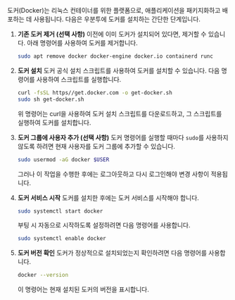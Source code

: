 도커(Docker)는 리눅스 컨테이너를 위한 플랫폼으로, 애플리케이션을 패키지화하고 배포하는 데 사용됩니다. 다음은 우분투에 도커를 설치하는 간단한 단계입니다.

1. **기존 도커 제거 (선택 사항)**
   이전에 이미 도커가 설치되어 있다면, 제거할 수 있습니다. 아래 명령어를 사용하여 도커를 제거합니다.
   ```bash
   sudo apt remove docker docker-engine docker.io containerd runc
   ```

2. **도커 설치**
   도커 공식 설치 스크립트를 사용하여 도커를 설치할 수 있습니다. 다음 명령어를 사용하여 스크립트를 실행합니다.
   ```bash
   curl -fsSL https//get.docker.com -o get-docker.sh
   sudo sh get-docker.sh
   ```

   위 명령어는 curl을 사용하여 도커 설치 스크립트를 다운로드하고, 그 스크립트를 실행하여 도커를 설치합니다.

3. **도커 그룹에 사용자 추가 (선택 사항)**
   도커 명령어를 실행할 때마다 `sudo`를 사용하지 않도록 하려면 현재 사용자를 도커 그룹에 추가할 수 있습니다.
   ```bash
   sudo usermod -aG docker $USER
   ```

   그러나 이 작업을 수행한 후에는 로그아웃하고 다시 로그인해야 변경 사항이 적용됩니다.

4. **도커 서비스 시작**
   도커를 설치한 후에는 도커 서비스를 시작해야 합니다.
   ```bash
   sudo systemctl start docker
   ```

   부팅 시 자동으로 시작하도록 설정하려면 다음 명령어를 사용합니다.
   ```bash
   sudo systemctl enable docker
   ```

5. **도커 버전 확인**
   도커가 정상적으로 설치되었는지 확인하려면 다음 명령어를 사용합니다.
   ```bash
   docker --version
   ```

   이 명령어는 현재 설치된 도커의 버전을 표시합니다.
